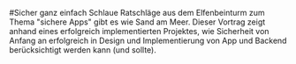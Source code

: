 #Sicher ganz einfach
Schlaue Ratschläge aus dem Elfenbeinturm zum Thema "sichere Apps" gibt es wie Sand am Meer. Dieser Vortrag zeigt anhand eines erfolgreich implementierten Projektes, wie Sicherheit von Anfang an erfolgreich in Design und Implementierung von App und Backend berücksichtigt werden kann (und sollte).